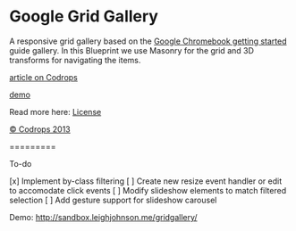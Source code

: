Google Grid Gallery
=========

A responsive grid gallery based on the [Google Chromebook getting started](https://gweb-gettingstartedguide.appspot.com/) guide gallery. In this Blueprint we use Masonry for the grid and 3D transforms for navigating the items.

[article on Codrops](http://tympanus.net/codrops/?p=18699)

[demo](http://tympanus.net/Blueprints/GridGallery/)

Read more here: [License](http://tympanus.net/codrops/licensing/)

[© Codrops 2013](http://www.codrops.com)


=========

To-do

[x] Implement by-class filtering 
[ ] Create new resize event handler or edit to accomodate click events
[ ] Modify slideshow elements to match filtered selection
[ ] Add gesture support for slideshow carousel

Demo: http://sandbox.leighjohnson.me/gridgallery/